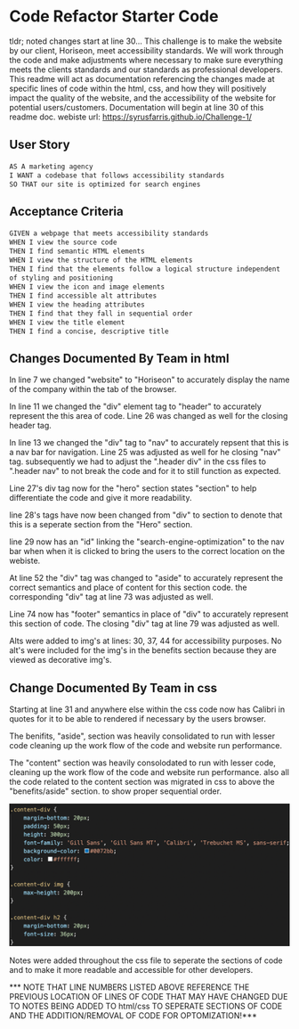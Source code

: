 # Code Refactor Starter Code

tldr; noted changes start at line 30... This challenge is to make the website by our client, Horiseon, meet accessibility standards. We will work through the code and make adjustments where necessary to make sure everything meets the clients standards and our standards as professional developers. This readme will act as documentation referencing the changes made at specific lines of code within the html, css, and how they will positively impact the quality of the website, and the accessibility of the website for potential users/customers. Documentation will begin at line 30 of this readme doc. webiste url: https://syrusfarris.github.io/Challenge-1/


## User Story

```
AS A marketing agency
I WANT a codebase that follows accessibility standards
SO THAT our site is optimized for search engines
```

## Acceptance Criteria

```
GIVEN a webpage that meets accessibility standards
WHEN I view the source code
THEN I find semantic HTML elements
WHEN I view the structure of the HTML elements
THEN I find that the elements follow a logical structure independent of styling and positioning
WHEN I view the icon and image elements
THEN I find accessible alt attributes
WHEN I view the heading attributes
THEN I find that they fall in sequential order
WHEN I view the title element
THEN I find a concise, descriptive title
```

## Changes Documented By Team in html

In line 7 we changed "website" to "Horiseon" to accurately display the name of the company within the tab of the browser.

In line 11 we changed the "div" element tag to "header" to accurately represent the this area of code. Line 26 was changed as well for the closing header tag.

In line 13 we changed the "div" tag to "nav" to accurately repsent that this is a nav bar for navigation. Line 25 was adjusted as well for he closing "nav" tag. subsequently we had to adjust the ".header div" in the css files to ".header nav" to not break the code and for it to still function as expected.

Line 27's div tag now for the "hero" section states "section" to help differentiate the code and give it more readability.

line 28's tags have now been changed from "div" to section to denote that this is a seperate section from the "Hero" section.

line 29 now has an "id" linking the "search-engine-optimization" to the nav bar when when it is clicked to bring the users to the correct location on the webiste. 

At line 52 the "div" tag was changed to "aside" to accurately represent the correct semantics and place of content for this section code. the corresponding "div" tag at line 73 was adjusted as well.

Line 74 now has "footer" semantics in place of "div" to accurately represent this section of code. The closing "div" tag at line 79 was adjusted as well.

Alts were added to img's at lines: 30, 37, 44 for accessibility purposes. No alt's were included for the img's in the benefits section because they are viewed as decorative img's.

## Change Documented By Team in css

Starting at line 31 and anywhere else within the css code now has Calibri in quotes for it to be able to rendered if necessary by the users browser.

The benifits, "aside", section was heavily consolidated to run with lesser code cleaning up the work flow of the code and website run performance.

The "content" section was heavily consolodated to run with lesser code, cleaning up the work flow of the code and website run performance. also all the code related to the content section was migrated in css to above the "benefits/aside" section. to show proper sequential order.

![content-section-correction](./Develop/assets/images/content-section.jpg?raw=true "content-section-correctionimg")

Notes were added throughout the css file to seperate the sections of code and to make it more readable and accessible for other developers.

*** NOTE THAT LINE NUMBERS LISTED ABOVE REFERENCE THE PREVIOUS LOCATION OF LINES OF CODE THAT MAY HAVE CHANGED DUE TO NOTES BEING ADDED TO html/css TO SEPERATE SECTIONS OF CODE AND THE ADDITION/REMOVAL OF CODE FOR OPTOMIZATION!***


